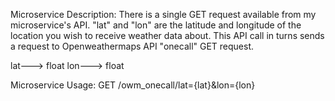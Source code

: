 Microservice Description:
There is a single GET request available from my microservice's API. "lat" and "lon" are the latitude and longitude of the location you wish to receive weather data about. This API call in turns sends a request to Openweathermaps API "onecall" GET request.

lat---> float
lon---> float

Microservice Usage:
GET /owm_onecall/lat={lat}&lon={lon}
